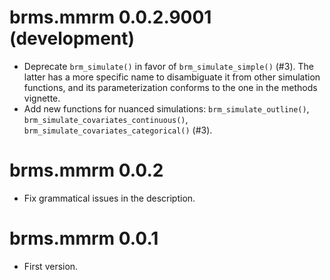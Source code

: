 # brms.mmrm 0.0.2.9001 (development)

* Deprecate `brm_simulate()` in favor of `brm_simulate_simple()` (#3). The latter has a more specific name to disambiguate it from other simulation functions, and its parameterization conforms to the one in the methods vignette.
* Add new functions for nuanced simulations: `brm_simulate_outline()`, `brm_simulate_covariates_continuous()`, `brm_simulate_covariates_categorical()` (#3).

# brms.mmrm 0.0.2

* Fix grammatical issues in the description.

# brms.mmrm 0.0.1

* First version.
